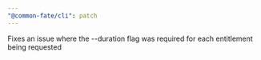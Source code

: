 ```yaml
---
"@common-fate/cli": patch
---
```


Fixes an issue where the --duration flag was required for each entitlement being requested
